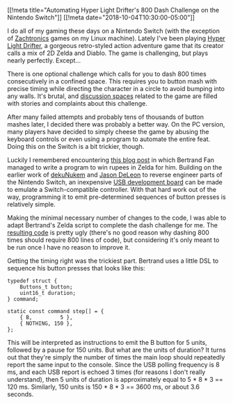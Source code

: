 [[!meta title="Automating Hyper Light Drifter's 800 Dash Challenge on the Nintendo Switch"]]
[[!meta date="2018-10-04T10:30:00-05:00"]]

I do all of my gaming these days on a Nintendo Switch (with the exception of
[Zachtronics][1] games on my Linux machine).  Lately I've been playing [Hyper
Light Drifter][2], a gorgeous retro-styled action adventure game that its
creator calls a mix of 2D Zelda and Diablo.  The game is challenging, but plays
nearly perfectly. Except...

There is one optional challenge which calls for you to dash 800 times
consecutively in a confined space. This requires you to button mash with
precise timing while directing the character in a circle to avoid bumping into
any walls. It's brutal, and [discussion spaces][2] related to the game are
filled with stories and complaints about this challenge.

After many failed attempts and probably tens of thousands of button mashes
later, I decided there was probably a better way. On the PC version, many
players have decided to simply cheese the game by abusing the keyboard controls
or even using a program to automate the entire feat. Doing this on the Switch
is a bit trickier, though.

Luckily I remembered encountering [this blog post][4] in which Bertrand Fan
managed to write a program to win rupees in Zelda for him. Building on the
earlier work of [dekuNukem][5] and [Jason DeLeon][6] to reverse engineer parts
of the Nintendo Switch, an inexpensive [USB development board][7] can be made
to emulate a Switch-compatible controller. With that hard work out of the way,
programming it to emit pre-determined sequences of button presses is relatively
simple.

Making the minimal necessary number of changes to the code, I was able to adapt
Bertrand's Zelda script to complete the dash challenge for me. The [resulting
code][8] is pretty ugly (there's no good reason why dashing 800 times should
require 800 lines of code), but considering it's only meant to be run once I
have no reason to improve it.

Getting the timing right was the trickiest part. Bertrand uses a little DSL to
sequence his button presses that looks like this:

    typedef struct {
        Buttons_t button;
        uint16_t duration;
    } command; 

    static const command step[] = {
        { B,         5 },
        { NOTHING, 150 },
    };

This will be interpreted as instructions to emit the B button for 5 units,
followed by a pause for 150 units. But what are the units of duration? It turns
out that they're simply the number of times the main loop should repeatedly
report the same input to the console. Since the USB polling frequency is 8 ms,
and each USB report is echoed 3 times (for reasons I don't really understand),
then 5 units of duration is approximately equal to 5 \* 8 \* 3 == 120 ms.
Similarly, 150 units is 150 \* 8 \* 3 == 3600 ms, or about 3.6 seconds.


[1]: http://www.zachtronics.com/
[2]: http://www.heart-machine.com/
[3]: https://old.reddit.com/r/hyperlightdrifter/
[4]: https://medium.com/@bertrandom/automating-zelda-3b37127e24c8
[5]: https://github.com/dekuNukem/Nintendo_Switch_Reverse_Engineering
[6]: https://github.com/progmem/Switch-Fightstick
[7]: https://www.pjrc.com/store/teensypp.html
[8]: https://github.com/ajgrf/hyper-light-dasher
